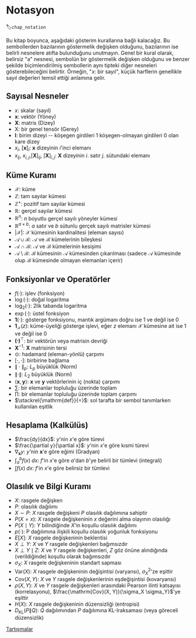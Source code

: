 # Notasyon
:label:`chap_notation`

Bu kitap boyunca, aşağıdaki gösterim kurallarına bağlı kalacağız. Bu sembollerden bazılarının göstermelik değişken olduğunu, bazılarının ise belirli nesnelere atıfta bulunduğunu unutmayın. Genel bir kural olarak, belirsiz "a" nesnesi, sembolün bir göstermelik değişken olduğunu ve benzer şekilde biçimlendirilmiş sembollerin aynı tipteki diğer nesneleri gösterebileceğini belirtir. Örneğin, "$x$: bir sayıl", küçük harflerin genellikle sayıl değerleri temsil ettiği anlamına gelir.



## Sayısal Nesneler


* $x$: skalar (sayıl)
* $\mathbf{x}$: vektör (Yöney)
* $\mathbf{X}$: matris (Dizey)
* $\mathsf{X}$: bir genel tensör (Gerey)
* $\mathbf{I}$: birim dizeyi -- köşegen girdileri $1$ köşegen-olmayan girdileri $0$ olan kare dizey
* $x_i$, $[\mathbf{x}]_i$: $\mathbf{x}$ dizeyinin $i$'inci elemanı
* $x_{ij}$, $x_{i,j}$,$[\mathbf{X}]_{ij}$, $[\mathbf{X}]_{i,j}$: $\mathbf{X}$ dizeyinin $i.$ satır $j.$ sütundaki elemanı



## Küme Kuramı


* $\mathcal{X}$: küme
* $\mathbb{Z}$: tam sayılar kümesi
* $\mathbb{Z}^+$: pozitif tam sayılar kümesi
* $\mathbb{R}$: gerçel sayılar kümesi
* $\mathbb{R}^n$: $n$ boyutlu gerçel sayılı yöneyler kümesi
* $\mathbb{R}^{a\times b}$: $a$ satır ve $b$ sütunlu gerçek sayılı matrisler kümesi
* $|\mathcal{X}|$: $\mathcal{X}$ kümesinin kardinalitesi (eleman sayısı)
* $\mathcal{A}\cup\mathcal{B}$: $\mathcal{A}$ ve $\mathcal{B}$ kümelerinin bileşkesi
* $\mathcal{A}\cap\mathcal{B}$: $\mathcal{A}$ ve $\mathcal{B}$ kümelerinin kesişimi
* $\mathcal{A}\setminus\mathcal{B}$: $\mathcal{B}$ kümesinin $\mathcal{A}$ kümesinden çıkarılması (sadece $\mathcal{A}$ kümesinde olup $\mathcal{B}$ kümesinde olmayan elemanları içerir)


## Fonksiyonlar ve Operatörler


* $f(\cdot)$: işlev (fonksiyon)
* $\log(\cdot)$: doğal logaritma
* $\log_2(\cdot)$: $2$lik tabanda logaritma
* $\exp(\cdot)$: üstel fonksiyon
* $\mathbf{1}(\cdot)$: gösterge fonksiyonu, mantık argümanı doğru ise $1$ ve değil ise $0$
* $\mathbf{1}_{\mathcal{X}}(z)$: küme-üyeliği gösterge işlevi, eğer $z$ elemanı $\mathcal{X}$ kümesine ait ise $1$ ve değil ise $0$
* $\mathbf{(\cdot)}^\top$: bir vektörün veya matrisin devriği
* $\mathbf{X}^{-1}$: $\mathbf{X}$ matrisinin tersi
* $\odot$: hadamard (eleman-yönlü) çarpımı
* $[\cdot, \cdot]$: birbirine bağlama
* $\|\cdot\|_p$: $L_p$ büyüklük (Norm)
* $\|\cdot\|$: $L_2$ büyüklük (Norm)
* $\langle \mathbf{x}, \mathbf{y} \rangle$: $\mathbf{x}$ ve $\mathbf{y}$ vektörlerinin iç (nokta) çarpımı
* $\sum$: bir elemanlar topluluğu üzerinde toplam
* $\prod$: bir elemanlar topluluğu üzerinde toplam çarpımı
* $\stackrel{\mathrm{def}}{=}$: sol tarafta bir sembol tanımlarken kullanılan eşitlik 

## Hesaplama (Kalkülüs)

* $\frac{dy}{dx}$: $y$'nin $x$'e göre türevi
* $\frac{\partial y}{\partial x}$: $y$'nin $x$'e göre kısmi türevi
* $\nabla_{\mathbf{x}} y$:   $y$'nin $\mathbf{x}$'e göre eğimi (Gradyan)
* $\int_a^b f(x) \;dx$: $f$'in $x$'e göre $a$'dan $b$'ye belirli bir tümlevi (integrali)
* $\int f(x) \;dx$:  $f$'in $x$'e göre belirsiz bir tümlevi

## Olasılık ve Bilgi Kuramı

* $X$: rasgele değişken
* $P$: olasılık dağılımı
* $X \sim P$: $X$ rasgele değişkeni $P$ olasılık dağılımına sahiptir
* $P(X=x)$: $X$ rasgele değişkeninin $x$ değerini alma olayının olasılığı
* $P(X \mid Y)$: $Y$ bilindiğinde $X$'in koşullu olasılık dağılımı
* $p(\cdot)$: P dağılımına ilişkili koşullu olasılık yoğunluk fonksiyonu
* ${E}[X]$: $X$ rasgele değişkeninin beklentisi
* $X \perp Y$: $X$ ve $Y$ rasgele değişkenleri bağımsızdır
* $X \perp Y \mid Z$: $X$ ve $Y$ rasgele değişkenleri, $Z$ göz önüne alındığında (verildiğinde) koşullu olarak bağımsızdır
* $\sigma_X$: $X$ rasgele değişkeninin standart sapması
* $\mathrm{Var}(X)$: $X$ rasgele değişkeninin değişintisi (varyansı), $\sigma^2_X$'ze eşittir
* $\mathrm{Cov}(X, Y)$: $X$ ve $Y$ rasgele değişkenlerinin eşdeğişintisi (kovaryansı)
* $\rho(X, Y)$: $X$ ve $Y$ rasgele değişkenleri arasındaki Pearson ilinti katsayısı (korrelasyonu), $\frac{\mathrm{Cov}(X, Y)}{\sigma_X \sigma_Y}$'ye eşittir
* $H(X)$: $X$ rasgele değişkeninin düzensizliği (entropisi)
* $D_{\mathrm{KL}}(P\|Q)$: $Q$ dağılımından $P$ dağılımına KL-Iraksaması (veya göreceli düzensizlik)


[Tartışmalar](https://discuss.d2l.ai/t/25)
